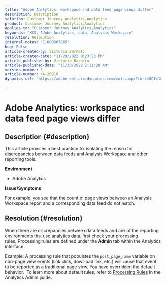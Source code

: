```yaml
---
title: "Adobe Analytics: workspace and data feed page views differ"
description: Description
solution: Customer Journey Analytics,Analytics
product: Customer Journey Analytics,Analytics
applies-to: "Customer Journey Analytics,Analytics"
keywords: "KCS, Adobe Analytics, data, Analysis Workspace"
resolution: Resolution
internal-notes: "E-000667865"
bug: False
article-created-by: Victoria Barnato
article-created-date: "11/29/2022 8:23:23 PM"
article-published-by: Victoria Barnato
article-published-date: "11/30/2022 2:11:28 AM"
version-number: 3
article-number: KA-20916
dynamics-url: "https://adobe-ent.crm.dynamics.com/main.aspx?forceUCI=1&pagetype=entityrecord&etn=knowledgearticle&id=ca851ba9-2370-ed11-9561-6045bd006a22"

---
```

# Adobe Analytics: workspace and data feed page views differ

## Description {#description}


This article provides a best practice for isolating the reason for discrepancies between data feeds and Analysis Workspace and other reporting tools.

<b>Environment</b>

- Adobe Analytics


<b>Issue/Symptoms</b>


For example, you see that the count of page views between an Analysis Workspace report and a corresponding data feed do not match.




## Resolution {#resolution}


When there are discrepancies between data feeds and any of the reporting environments that use analytics data, first check your processing rules. Processing rules are defined under the <b>Admin</b> tab within the Analytics interface.

Example:
A processing rule that populates the `post_page_name` variable on non-page view events (link click, download link, etc.) will cause that event to be reported as a traditional page view. You have overridden the default behavior.  To learn more about default rules, refer to [Processing Rules](https://experienceleague.adobe.com/docs/analytics/admin/admin-tools/processing-rules/processing-rules-configuration/processing-rules-about.html?lang=en) in the Analytics Admin guide.
